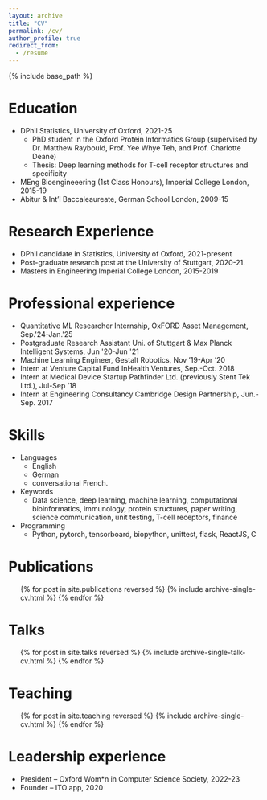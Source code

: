```yaml
---
layout: archive
title: "CV"
permalink: /cv/
author_profile: true
redirect_from:
  - /resume
---
```


{% include base_path %}

Education
======
* DPhil Statistics, University of Oxford, 2021-25
  * PhD student in the Oxford Protein Informatics Group (supervised by Dr. Matthew Raybould, Prof. Yee Whye Teh, and Prof. Charlotte Deane)
  * Thesis: Deep learning methods for T-cell receptor structures and specificity
* MEng Bioengineeering (1st Class Honours), Imperial College London, 2015-19
* Abitur & Int’l Baccaleaureate, German School London, 2009-15


Research Experience
=====
* DPhil candidate in Statistics, University of Oxford, 2021-present
* Post-graduate research post at the University of Stuttgart, 2020-21.
* Masters in Engineering Imperial College London, 2015-2019


Professional experience
======

* Quantitative ML Researcher Internship, OxFORD Asset Management, Sep.'24-Jan.'25 
* Postgraduate Research Assistant Uni. of Stuttgart & Max Planck Intelligent Systems, Jun '20-Jun '21 
* Machine Learning Engineer, Gestalt Robotics, Nov ’19-Apr ’20 
* Intern at Venture Capital Fund InHealth Ventures, Sep.-Oct. 2018 
* Intern at Medical Device Startup Pathfinder Ltd. (previously Stent Tek Ltd.), Jul-Sep ’18
* Intern at Engineering Consultancy Cambridge Design Partnership, Jun.-Sep. 2017 

  
Skills
======

* Languages
  * English
  * German
  * conversational French.
* Keywords
  * Data science, deep learning, machine learning, computational bioinformatics, immunology, protein structures, paper writing, science communication, unit testing, T-cell receptors, finance
* Programming
  * Python, pytorch, tensorboard, biopython, unittest, flask, ReactJS, C


Publications
======
  <ul>{% for post in site.publications reversed %}
    {% include archive-single-cv.html %}
  {% endfor %}</ul>
  
Talks
======
  <ul>{% for post in site.talks reversed %}
    {% include archive-single-talk-cv.html  %}
  {% endfor %}</ul>
  
Teaching
======
  <ul>{% for post in site.teaching reversed %}
    {% include archive-single-cv.html %}
  {% endfor %}</ul>
  
Leadership experience
======
* President – Oxford Wom*n in Computer Science Society, 2022-23
* Founder – ITO app, 2020
